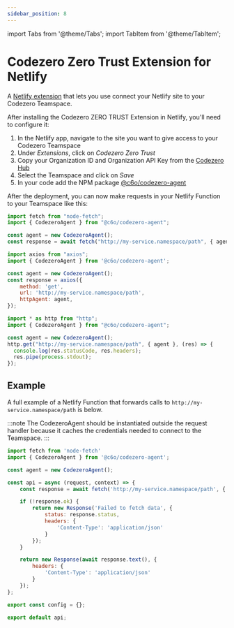 ```yaml
---
sidebar_position: 8
---
```

import Tabs from '@theme/Tabs';
import TabItem from '@theme/TabItem';

# Codezero Zero Trust Extension for Netlify

A [Netlify extension](https://app.netlify.com/extensions/codezero) that lets you use connect your Netlify site to your Codezero Teamspace.

After installing the Codezero ZERO TRUST Extension in Netlify, you'll need to configure it:

1. In the Netlify app, navigate to the site you want to give access to your Codezero Teamspace
2. Under _Extensions_, click on _Codezero Zero Trust_
3. Copy your Organization ID and Organization API Key from the [Codezero Hub](https://hub.codezero.io/api-keys)
4. Select the Teamspace and click on _Save_
5. In your code add the NPM package [@c6o/codezero-agent](https://www.npmjs.com/package/@c6o/codezero-agent)

After the deployment, you can now make requests in your Netlify Function to your Teamspace like this:

<Tabs>
<TabItem value="node-fetch" label="node-fetch" default>

```js
import fetch from "node-fetch";
import { CodezeroAgent } from "@c6o/codezero-agent";

const agent = new CodezeroAgent();
const response = await fetch("http://my-service.namespace/path", { agent });)
```

</TabItem>
<TabItem value="axios" label="Axios">

```js
import axios from "axios";
import { CodezeroAgent } from '@c6o/codezero-agent';

const agent = new CodezeroAgent();
const response = axios({
    method: 'get',
    url: 'http://my-service.namespace/path',
    httpAgent: agent,
});
```

</TabItem>
<TabItem value="http-request" label="http.request">

```js
import * as http from "http";
import { CodezeroAgent } from "@c6o/codezero-agent";

const agent = new CodezeroAgent();
http.get("http://my-service.namespace/path", { agent }, (res) => {
  console.log(res.statusCode, res.headers);
  res.pipe(process.stdout);
});
```

</TabItem>
</Tabs>

## Example

A full example of a Netlify Function that forwards calls to `http://my-service.namespace/path` is below.

:::note
The CodezeroAgent should be instantiated outside the request handler because it caches the credentials needed to connect to the Teamspace.
:::

```js
import fetch from 'node-fetch'
import { CodezeroAgent } from '@c6o/codezero-agent';

const agent = new CodezeroAgent();

const api = async (request, context) => {
    const response = await fetch('http://my-service.namespace/path', { agent });

    if (!response.ok) {
        return new Response('Failed to fetch data', {
            status: response.status,
            headers: {
                'Content-Type': 'application/json'
            }
        });
    }

    return new Response(await response.text(), {
        headers: {
            'Content-Type': 'application/json'
        }
    });
};

export const config = {};

export default api;
```
